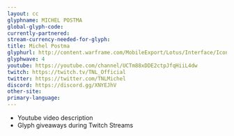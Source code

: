 ```yaml
---
layout: cc
glyphname: MICHEL POSTMA
global-glyph-code: 
currently-partnered: 
stream-currency-needed-for-glyph: 
title: Michel Postma
glyphurl: http://content.warframe.com/MobileExport/Lotus/Interface/Icons/Player/ContentCreators/TheNextLevel.png
glyphwave: 4
youtube: https://youtube.com/channel/UCTm88xDDE2ctpJfqHiiL4dw
twitch: https://twitch.tv/TNL_Official
twitter: https://twitter.com/TNLMichel
discord: https://discord.gg/XNYEJhV
other-site: 
primary-language: 
---
```

* Youtube video description
* Glyph giveaways during Twitch Streams
